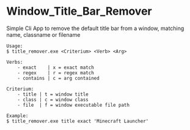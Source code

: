 # Window_Title_Bar_Remover
Simple Cli App to remove the default title bar from a window, matching name, classname or filename
```
Usage:
$ title_remover.exe <Criterium> <Verb> <Arg>

Verbs:
	- exact    | x = exact match
	- regex    | r = regex match
	- contains | c = arg contained

Criterium:
	- title | t = window title
	- class | c = window class
	- file  | f = window executable file path

Example:
$ title_remover.exe title exact 'Minecraft Launcher'
```
